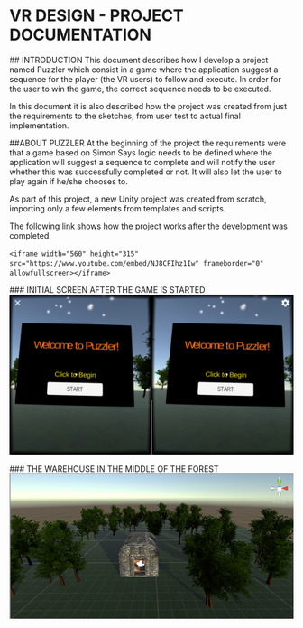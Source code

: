 # VR DESIGN - PROJECT DOCUMENTATION

## INTRODUCTION
This document describes how I develop a project named Puzzler which consist in a game where the application suggest a sequence for the player (the VR users) to follow and execute. In order for the user to win the game, the correct sequence needs to be executed.

In this document it is also described how the project was created from just the requirements to the sketches, from user test to actual final implementation. 

##ABOUT PUZZLER
At the beginning of the project the requirements were that a game based on Simon Says logic needs to be defined where the application will suggest a sequence to complete and will notify the user whether this was successfully completed or not. It will also let the user to play again if he/she chooses to. 

As part of this project, a new Unity project was created from scratch, importing only a few elements from templates and scripts.

The following link shows how the project works after the development was completed.

`<iframe width="560" height="315" src="https://www.youtube.com/embed/NJ8CFIhz1Iw" frameborder="0" allowfullscreen></iframe>`

### INITIAL SCREEN AFTER THE GAME IS STARTED
[![Start Panel](https://github.com/pperotti/udacity-vr-nanodegree-projects/blob/master/004-vr-design/Documentation/Raw%20Material/PUZZLER%20-%20Start%20Panel.png "Start Panel")](https://github.com/pperotti/udacity-vr-nanodegree-projects/blob/master/004-vr-design/Documentation/Raw%20Material/PUZZLER%20-%20Start%20Panel.png "Start Panel")

### THE WAREHOUSE IN THE MIDDLE OF THE FOREST
[![WAREHOUSE INSIDE FOREST](https://github.com/pperotti/udacity-vr-nanodegree-projects/blob/master/004-vr-design/Documentation/Raw%20Material/Warehouse-Inside-forest.png "WAREHOUSE INSIDE FOREST")](https://github.com/pperotti/udacity-vr-nanodegree-projects/blob/master/004-vr-design/Documentation/Raw%20Material/Warehouse-Inside-forest.png "WAREHOUSE INSIDE FOREST")


